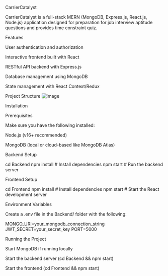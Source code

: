 CarrierCatalyst

CarrierCatalyst is a full-stack MERN (MongoDB, Express.js, React.js, Node.js) application designed for preparation for job interview aptitude questions and provides time constraint quiz.

Features

User authentication and authorization

Interactive frontend built with React

RESTful API backend with Express.js

Database management using MongoDB

State management with React Context/Redux

Project Structure
![image](https://github.com/user-attachments/assets/4e1c2e2e-0075-40f8-bac6-faacc4c539c2)




Installation

Prerequisites

Make sure you have the following installed:

Node.js (v16+ recommended)

MongoDB (local or cloud-based like MongoDB Atlas)

Backend Setup

cd Backend
npm install  # Install dependencies
npm start    # Run the backend server

Frontend Setup

cd Frontend
npm install  # Install dependencies
npm start    # Start the React development server

Environment Variables

Create a .env file in the Backend/ folder with the following:

MONGO_URI=your_mongodb_connection_string
JWT_SECRET=your_secret_key
PORT=5000

Running the Project

Start MongoDB if running locally

Start the backend server (cd Backend && npm start)

Start the frontend (cd Frontend && npm start)
